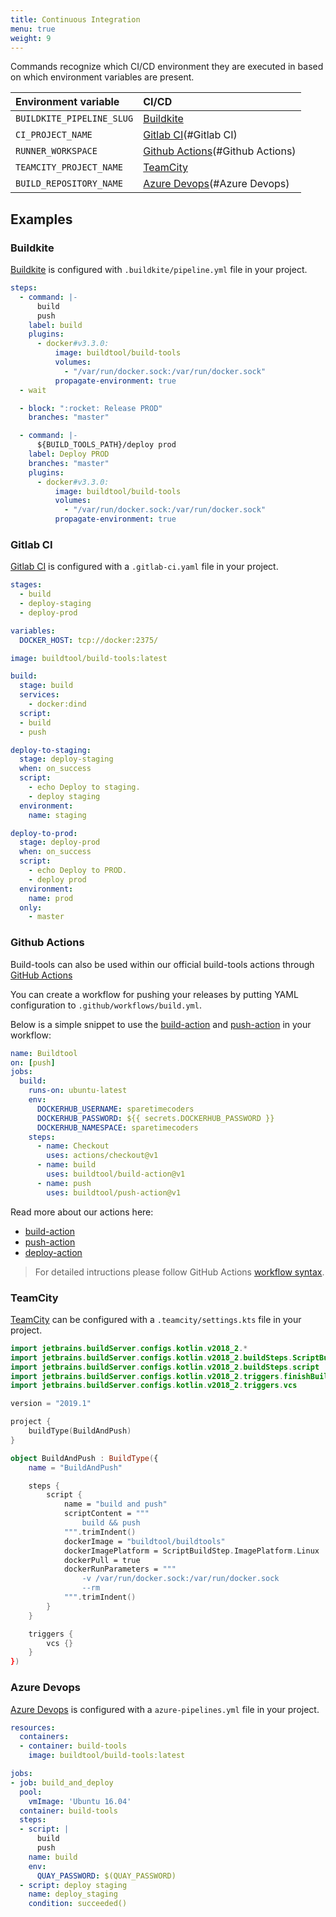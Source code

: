 ```yaml
---
title: Continuous Integration
menu: true
weight: 9
---
```


Commands recognize which CI/CD environment they are executed in based on which environment variables are present.

| Environment variable      | CI/CD                             |
| :-------------------------| :-------------------------------- |
| `BUILDKITE_PIPELINE_SLUG` | [Buildkite](#Buildkite)           |
| `CI_PROJECT_NAME`         | [Gitlab CI](#Gitlab CI)           |
| `RUNNER_WORKSPACE`        | [Github Actions](#Github Actions) |
| `TEAMCITY_PROJECT_NAME`   | [TeamCity](#TeamCity)             |
| `BUILD_REPOSITORY_NAME`   | [Azure Devops](#Azure Devops)     |


## Examples

### Buildkite

[Buildkite] is configured with `.buildkite/pipeline.yml` file in your project.

```yaml
steps:
  - command: |-
      build
      push
    label: build
    plugins:
      - docker#v3.3.0:
          image: buildtool/build-tools
          volumes:
            - "/var/run/docker.sock:/var/run/docker.sock"
          propagate-environment: true
  - wait

  - block: ":rocket: Release PROD"
    branches: "master"

  - command: |-
      ${BUILD_TOOLS_PATH}/deploy prod
    label: Deploy PROD
    branches: "master"
    plugins:
      - docker#v3.3.0:
          image: buildtool/build-tools
          volumes:
            - "/var/run/docker.sock:/var/run/docker.sock"
          propagate-environment: true
```

### Gitlab CI

[Gitlab CI] is configured with a `.gitlab-ci.yaml` file in your project.

````yaml
stages:
  - build
  - deploy-staging
  - deploy-prod

variables:
  DOCKER_HOST: tcp://docker:2375/

image: buildtool/build-tools:latest

build:
  stage: build
  services:
    - docker:dind
  script:
  - build
  - push

deploy-to-staging:
  stage: deploy-staging
  when: on_success
  script:
    - echo Deploy to staging.
    - deploy staging
  environment:
    name: staging

deploy-to-prod:
  stage: deploy-prod
  when: on_success
  script:
    - echo Deploy to PROD.
    - deploy prod
  environment:
    name: prod
  only:
    - master
````

### Github Actions
Build-tools can also be used within our official build-tools actions through [GitHub Actions][actions]

You can create a workflow for pushing your releases by putting YAML configuration to `.github/workflows/build.yml`.

Below is a simple snippet to use the [build-action] and [push-action] in your workflow:

```yaml
name: Buildtool
on: [push]
jobs:
  build:
    runs-on: ubuntu-latest
    env:
      DOCKERHUB_USERNAME: sparetimecoders
      DOCKERHUB_PASSWORD: ${{ secrets.DOCKERHUB_PASSWORD }}
      DOCKERHUB_NAMESPACE: sparetimecoders
    steps:
      - name: Checkout
        uses: actions/checkout@v1
      - name: build
        uses: buildtool/build-action@v1
      - name: push
        uses: buildtool/push-action@v1
```

Read more about our actions here:
* [build-action]
* [push-action]
* [deploy-action]

> For detailed intructions please follow GitHub Actions [workflow syntax][syntax].

### TeamCity
[TeamCity] can be configured with a `.teamcity/settings.kts` file in your project. 
    
```kotlin
import jetbrains.buildServer.configs.kotlin.v2018_2.*
import jetbrains.buildServer.configs.kotlin.v2018_2.buildSteps.ScriptBuildStep
import jetbrains.buildServer.configs.kotlin.v2018_2.buildSteps.script
import jetbrains.buildServer.configs.kotlin.v2018_2.triggers.finishBuildTrigger
import jetbrains.buildServer.configs.kotlin.v2018_2.triggers.vcs

version = "2019.1"

project {
    buildType(BuildAndPush)
}

object BuildAndPush : BuildType({
    name = "BuildAndPush"

    steps {
        script {
            name = "build and push"
            scriptContent = """
                build && push
            """.trimIndent()
            dockerImage = "buildtool/buildtools"
            dockerImagePlatform = ScriptBuildStep.ImagePlatform.Linux
            dockerPull = true
            dockerRunParameters = """
                -v /var/run/docker.sock:/var/run/docker.sock
                --rm
            """.trimIndent()
        }
    }

    triggers {
        vcs {}
    }
})

```

### Azure Devops 

[Azure Devops] is configured with a `azure-pipelines.yml` file in your project.

````yaml
resources:
  containers:
  - container: build-tools
    image: buildtool/build-tools:latest

jobs:
- job: build_and_deploy
  pool:
    vmImage: 'Ubuntu 16.04'
  container: build-tools
  steps:
  - script: |
      build
      push
    name: build
    env:
      QUAY_PASSWORD: $(QUAY_PASSWORD)
  - script: deploy staging
    name: deploy_staging
    condition: succeeded()
````

[Buildkite]: https://buildkite.com
[Gitlab CI]: https://docs.gitlab.com/ce/ci
[Github Actions]: https://github.com/features/actions
[teamcity]: https://www.jetbrains.com/teamcity
[azure devops]: https://azure.microsoft.com/en-us/services/devops/pipelines/
[build-action]: https://github.com/buildtool/build-action
[push-action]: https://github.com/buildtool/push-action
[deploy-action]: https://github.com/buildtool/deploy-action
[actions]: https://github.com/features/actions
[syntax]: https://help.github.com/en/articles/workflow-syntax-for-github-actions#About-yaml-syntax-for-workflows